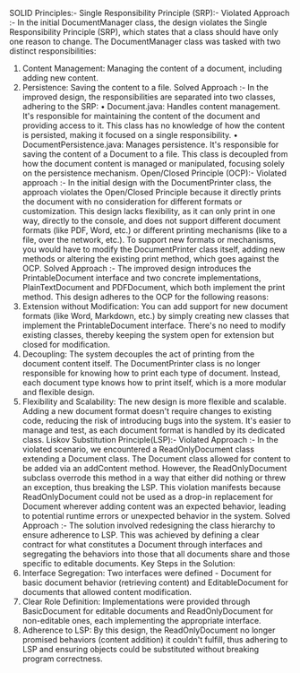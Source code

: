 SOLID Principles:-
Single Responsibility Principle (SRP):-
Violated Approach :-
In the initial DocumentManager class, the design violates the Single Responsibility
Principle (SRP), which states that a class should have only one reason to change. The
DocumentManager class was tasked with two distinct responsibilities:
1. Content Management: Managing the content of a document, including adding new
content.
2. Persistence: Saving the content to a file.
Solved Approach :-
In the improved design, the responsibilities are separated into two classes, adhering to the
SRP:
• Document.java: Handles content management. It's responsible for maintaining the
content of the document and providing access to it. This class has no knowledge of
how the content is persisted, making it focused on a single responsibility.
• DocumentPersistence.java: Manages persistence. It's responsible for saving the
content of a Document to a file. This class is decoupled from how the document
content is managed or manipulated, focusing solely on the persistence mechanism.
Open/Closed Principle (OCP):-
Violated approach :-
In the initial design with the DocumentPrinter class, the approach violates the Open/Closed
Principle because it directly prints the document with no consideration for different formats or
customization. This design lacks flexibility, as it can only print in one way, directly to the console,
and does not support different document formats (like PDF, Word, etc.) or different printing
mechanisms (like to a file, over the network, etc.). To support new formats or mechanisms, you
would have to modify the DocumentPrinter class itself, adding new methods or altering the
existing print method, which goes against the OCP.
Solved Approach :-
The improved design introduces the PrintableDocument interface and two concrete
implementations, PlainTextDocument and PDFDocument, which both implement the
print method. This design adheres to the OCP for the following reasons:
1. Extension without Modification: You can add support for new document formats
(like Word, Markdown, etc.) by simply creating new classes that implement the
PrintableDocument interface. There's no need to modify existing classes, thereby
keeping the system open for extension but closed for modification.
2. Decoupling: The system decouples the act of printing from the document content
itself. The DocumentPrinter class is no longer responsible for knowing how to print
each type of document. Instead, each document type knows how to print itself,
which is a more modular and flexible design.
3. Flexibility and Scalability: The new design is more flexible and scalable. Adding a
new document format doesn't require changes to existing code, reducing the risk of
introducing bugs into the system. It's easier to manage and test, as each document
format is handled by its dedicated class.
Liskov Substitution Principle(LSP):-
Violated Approach :-
In the violated scenario, we encountered a ReadOnlyDocument class extending a Document class. The
Document class allowed for content to be added via an addContent method. However, the
ReadOnlyDocument subclass overrode this method in a way that either did nothing or threw an
exception, thus breaking the LSP. This violation manifests because ReadOnlyDocument could not be
used as a drop-in replacement for Document wherever adding content was an expected behavior,
leading to potential runtime errors or unexpected behavior in the system.
Solved Approach :-
The solution involved redesigning the class hierarchy to ensure adherence to LSP. This
was achieved by defining a clear contract for what constitutes a Document through
interfaces and segregating the behaviors into those that all documents share and
those specific to editable documents.
Key Steps in the Solution:
1. Interface Segregation: Two interfaces were defined - Document for basic document
behavior (retrieving content) and EditableDocument for documents that allowed
content modification.
2. Clear Role Definition: Implementations were provided through BasicDocument for
editable documents and ReadOnlyDocument for non-editable ones, each
implementing the appropriate interface.
3. Adherence to LSP: By this design, the ReadOnlyDocument no longer promised
behaviors (content addition) it couldn't fulfill, thus adhering to LSP and ensuring
objects could be substituted without breaking program correctness.
